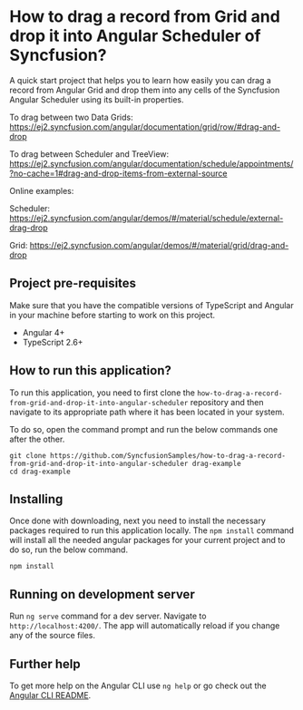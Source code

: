 # How to drag a record from Grid and drop it into Angular Scheduler of Syncfusion?
A quick start project that helps you to learn how easily you can drag a record from Angular Grid and drop them into any cells of the Syncfusion Angular Scheduler using its built-in properties.

To drag between two Data Grids: https://ej2.syncfusion.com/angular/documentation/grid/row/#drag-and-drop

To drag between Scheduler and TreeView: https://ej2.syncfusion.com/angular/documentation/schedule/appointments/?no-cache=1#drag-and-drop-items-from-external-source

Online examples:

Scheduler: https://ej2.syncfusion.com/angular/demos/#/material/schedule/external-drag-drop

Grid: https://ej2.syncfusion.com/angular/demos/#/material/grid/drag-and-drop

## Project pre-requisites
Make sure that you have the compatible versions of TypeScript and Angular in your machine before starting to work on this project.
* Angular 4+
* TypeScript 2.6+

## How to run this application?
To run this application, you need to first clone the `how-to-drag-a-record-from-grid-and-drop-it-into-angular-scheduler` repository and then navigate to its appropriate path where it has been located in your system.

To do so, open the command prompt and run the below commands one after the other.

```
git clone https://github.com/SyncfusionSamples/how-to-drag-a-record-from-grid-and-drop-it-into-angular-scheduler drag-example
cd drag-example
```

## Installing
Once done with downloading, next you need to install the necessary packages required to run this application locally. The `npm install` command will install all the needed angular packages for your current project and to do so, run the below command.

```
npm install
```

## Running on development server
Run `ng serve` command for a dev server. Navigate to `http://localhost:4200/`. The app will automatically reload if you change any of the source files.

## Further help

To get more help on the Angular CLI use `ng help` or go check out the [Angular CLI README](https://github.com/angular/angular-cli/blob/master/README.md).
